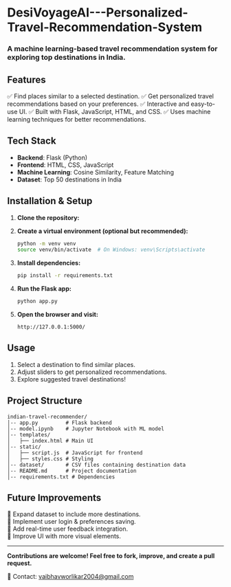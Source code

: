 # DesiVoyageAI---Personalized-Travel-Recommendation-System

### **A machine learning-based travel recommendation system for exploring top destinations in India.**

## **Features**
✅ Find places similar to a selected destination.
✅ Get personalized travel recommendations based on your preferences.
✅ Interactive and easy-to-use UI.
✅ Built with Flask, JavaScript, HTML, and CSS.
✅ Uses machine learning techniques for better recommendations.

## **Tech Stack**
- **Backend**: Flask (Python)
- **Frontend**: HTML, CSS, JavaScript
- **Machine Learning**: Cosine Similarity, Feature Matching
- **Dataset**: Top 50 destinations in India

## **Installation & Setup**

1. **Clone the repository:**
   
2. **Create a virtual environment (optional but recommended):**
   ```sh
   python -m venv venv
   source venv/bin/activate  # On Windows: venv\Scripts\activate
   ```
3. **Install dependencies:**
   ```sh
   pip install -r requirements.txt
   ```
4. **Run the Flask app:**
   ```sh
   python app.py
   ```
5. **Open the browser and visit:**
   ```
   http://127.0.0.1:5000/
   ```

## **Usage**
1. Select a destination to find similar places.
2. Adjust sliders to get personalized recommendations.
3. Explore suggested travel destinations!

## **Project Structure**
```
indian-travel-recommender/
│-- app.py         # Flask backend
│-- model.ipynb    # Jupyter Notebook with ML model
│-- templates/
│   ├── index.html # Main UI
│-- static/
│   ├── script.js  # JavaScript for frontend
│   ├── styles.css # Styling
│-- dataset/       # CSV files containing destination data
│-- README.md      # Project documentation
│-- requirements.txt # Dependencies
```

## **Future Improvements**
🚀 Expand dataset to include more destinations.  
🚀 Implement user login & preferences saving.  
🚀 Add real-time user feedback integration.  
🚀 Improve UI with more visual elements.  

---

**Contributions are welcome! Feel free to fork, improve, and create a pull request.**

📧 Contact: vaibhavworlikar2004@gmail.com

